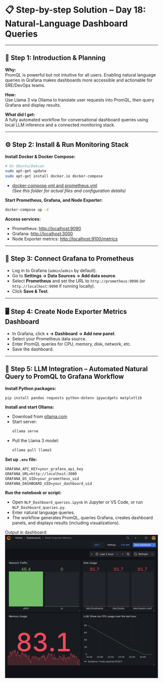 # 📋 Step-by-step Solution – Day 18: Natural-Language Dashboard Queries

---

## 📝 Step 1: Introduction & Planning

**Why:**  
PromQL is powerful but not intuitive for all users. Enabling natural language queries in Grafana makes dashboards more accessible and actionable for SRE/DevOps teams.

**How:**  
Use Llama 3 via Ollama to translate user requests into PromQL, then query Grafana and display results.

**What did I get:**  
A fully automated workflow for conversational dashboard queries using local LLM inference and a connected monitoring stack.

---

## ⚙️ Step 2: Install & Run Monitoring Stack

**Install Docker & Docker Compose:**
```bash
# On Ubuntu/Debian
sudo apt-get update
sudo apt-get install docker.io docker-compose
```

- [docker-compose.yml and prometheus.yml](./)  
  *(See this folder for actual files and configuration details)*

**Start Prometheus, Grafana, and Node Exporter:**
```bash
docker-compose up -d
```

**Access services:**
- Prometheus: [http://localhost:9090](http://localhost:9090)
- Grafana: [http://localhost:3000](http://localhost:3000)
- Node Exporter metrics: [http://localhost:9100/metrics](http://localhost:9100/metrics)

---

## 📄 Step 3: Connect Grafana to Prometheus

- Log in to Grafana (`admin`/`admin` by default).
- Go to **Settings → Data Sources → Add data source**.
- Select **Prometheus** and set the URL to `http://prometheus:9090` (or `http://localhost:9090` if running locally).
- Click **Save & Test**.

---

## 🖥️ Step 4: Create Node Exporter Metrics Dashboard

- In Grafana, click **+ → Dashboard → Add new panel**.
- Select your Prometheus data source.
- Enter PromQL queries for CPU, memory, disk, network, etc.
- Save the dashboard.

---

## 🤖 Step 5: LLM Integration – Automated Natural Query to PromQL to Grafana Workflow

**Install Python packages:**
```bash
pip install pandas requests python-dotenv ipywidgets matplotlib
```

**Install and start Ollama:**
- Download from [ollama.com](https://ollama.com/)
- Start server:
  ```bash
  ollama serve
  ```
- Pull the Llama 3 model:
  ```bash
  ollama pull llama3
  ```

**Set up `.env` file:**
```
GRAFANA_API_KEY=your_grafana_api_key
GRAFANA_URL=http://localhost:3000
GRAFANA_DS_UID=your_prometheus_uid
GRAFANA_DASHBOARD_UID=your_dashboard_uid
```

**Run the notebook or script:**
- Open `NLP_Dashboard_queries.ipynb` in Jupyter or VS Code, or run `NLP_Dashboard_queries.py`.
- Enter natural language queries.
- The workflow generates PromQL, queries Grafana, creates dashboard panels, and displays results (including visualizations).

Output in dashboard:
![Output](image.png)